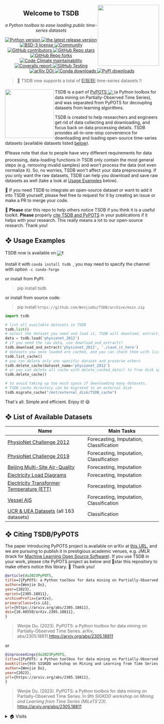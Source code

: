 <a href='https://github.com/WenjieDu/TSDB'><img src="https://pypots.com/figs/pypots_logos/TSDB/logo_FFBG.svg" align='right' width='200'/></a>

<h2 align="center">Welcome to TSDB</h2>

*<p align='center'>a Python toolbox to ease loading public time-series datasets</p>*

<p align='center'>
    <a href='https://github.com/WenjieDu/TSDB'>
        <img alt='Python version' src='https://img.shields.io/badge/python-v3-E97040?logo=python&logoColor=white'>
    </a>
    <a href="https://github.com/WenjieDu/TSDB/releases">
        <img alt="the latest release version" src="https://img.shields.io/github/v/release/wenjiedu/tsdb?color=EE781F&include_prereleases&label=Release&logo=github&logoColor=white">
    </a>
    <a href="https://github.com/WenjieDu/TSDB/blob/main/LICENSE">
        <img alt="BSD-3 license" src="https://img.shields.io/badge/License-BSD--3-E9BB41?logo=opensourceinitiative&logoColor=white">
    </a>
    <a href="https://github.com/WenjieDu/PyPOTS/blob/main/README.md#-community">
        <img alt="Community" src="https://img.shields.io/badge/join_us-community!-C8A062">
    </a>
    <a href="https://github.com/WenjieDu/TSDB/graphs/contributors">
        <img alt="GitHub contributors" src="https://img.shields.io/github/contributors/wenjiedu/tsdb?color=D8E699&label=Contributors&logo=GitHub">
    </a>
    <a href="https://star-history.com/#wenjiedu/tsdb">
        <img alt="GitHub Repo stars" src="https://img.shields.io/github/stars/wenjiedu/tsdb?logo=None&color=6BB392&label=%E2%98%85%20Stars">
    </a>
    <a href="https://github.com/WenjieDu/TSDB/network/members">
        <img alt="GitHub Repo forks" src="https://img.shields.io/github/forks/wenjiedu/pygrinder?logo=forgejo&logoColor=black&label=Forks">
    </a>
    <a href="https://codeclimate.com/github/WenjieDu/TSDB">
        <img alt="Code Climate maintainability" src="https://img.shields.io/codeclimate/maintainability-percentage/WenjieDu/TSDB?color=3C7699&label=Maintainability&logo=codeclimate">
    </a>
    <a href='https://coveralls.io/github/WenjieDu/TSDB'>
        <img alt='Coveralls report' src='https://img.shields.io/coverallsCoverage/github/WenjieDu/TSDB?branch=main&logo=coveralls&color=75C1C4&label=Coverage'>
    </a>
    <a  href='https://github.com/WenjieDu/TSDB/actions/workflows/testing_ci.yml'>
        <img alt='GitHub Testing' src='https://img.shields.io/github/actions/workflow/status/wenjiedu/tsdb/testing_ci.yml?logo=github&color=C8D8E1&label=CI'>
    </a>
    <a href="https://arxiv.org/abs/2305.18811">
        <img alt="arXiv DOI" src="https://img.shields.io/badge/DOI-10.48550/arXiv.2305.18811-F8F7F0">
    </a>
    <a href="https://anaconda.org/conda-forge/tsdb">
        <img alt="Conda downloads" src="https://img.shields.io/endpoint?url=https://pypots.com/figs/downloads_badges/conda_tsdb_downloads.json">
    </a>
    <a href='https://pepy.tech/project/tsdb'>
        <img alt='PyPI downloads' src='https://img.shields.io/endpoint?url=https://pypots.com/figs/downloads_badges/pypi_tsdb_downloads.json'>
    </a>
</p>

> 📣 TSDB now supports a total of 1️⃣6️⃣9️⃣ time-series datasets ‼️

<a href='https://github.com/WenjieDu/PyPOTS'><img src='https://pypots.com/figs/pypots_logos/PyPOTS/logo_FFBG.svg' width='160' align='left' /></a>
TSDB is a part of
<a href="https://github.com/WenjieDu/PyPOTS">
PyPOTS <img align="center" src="https://img.shields.io/github/stars/WenjieDu/PyPOTS?style=social">
</a>
(a Python toolbox for data mining on Partially-Observed Time Series), and was separated from PyPOTS for decoupling datasets from learning algorithms.

TSDB is created to help researchers and engineers get rid of data collecting and downloading, and focus back on data processing details. TSDB provides all-in-one-stop convenience for downloading and loading open-source time-series datasets (available datasets listed [below](https://github.com/WenjieDu/TSDB#-list-of-available-datasets)).

❗️Please note that due to people have very different requirements for data processing, data-loading functions in TSDB only contain the most general steps (e.g. removing invalid samples) and won't process the data (not even normalize it). So, no worries, TSDB won't affect your data preprocessing. If you only want the raw datasets, TSDB can help you download and save raw datasets as well (take a look at [Usage Examples](https://github.com/WenjieDu/TSDB#-usage-example) below).

🤝 If you need TSDB to integrate an open-source dataset or want to add it into TSDB yourself, please feel free to request for it by creating an issue or make a PR to merge your code.

🤗 **Please** star this repo to help others notice TSDB if you think it is a useful toolkit.
**Please** properly [cite TSDB and PyPOTS](https://github.com/WenjieDu/TSDB#-citing-tsdbpypots) in your publications
if it helps with your research. This really means a lot to our open-source research. Thank you!


## ❖ Usage Examples
TSDB now is available on <a alt='Anaconda' href='https://anaconda.org/conda-forge/tsdb'><img align='center' src='https://img.shields.io/badge/Anaconda--lightgreen?style=social&logo=anaconda'></a>❗️

Install it with `conda install tsdb `, you may need to specify the channel with option `-c conda-forge`

or install from PyPI:
> pip install tsdb

or install from source code:
> pip install `https://github.com/WenjieDu/TSDB/archive/main.zip`

```python
import tsdb

# list all available datasets in TSDB
tsdb.list()
# select the dataset you need and load it, TSDB will download, extract, and process it automatically
data = tsdb.load('physionet_2012')
# if you need the raw data, use download_and_extract()
tsdb.download_and_extract('physionet_2012', './save_it_here')
# datasets you once loaded are cached, and you can check them with list_cached_data()
tsdb.list_cache()
# you can delete only one specific dataset and preserve others
tsdb.delete_cache(dataset_name='physionet_2012')
# or you can delete all cache with delete_cached_data() to free disk space
tsdb.delete_cache()

# to avoid taking up too much space if downloading many datasets,
# TSDB cache directory can be migrated to an external disk
tsdb.migrate_cache("/mnt/external_disk/TSDB_cache")
```

That's all. Simple and efficient. Enjoy it! 😃


## ❖ List of Available Datasets

| Name                                                                                              | Main Tasks                              |
|---------------------------------------------------------------------------------------------------|-----------------------------------------|
| [PhysioNet Challenge 2012](dataset_profiles/physionet_2012)                                       | Forecasting, Imputation, Classification |
| [PhysioNet Challenge 2019](dataset_profiles/physionet_2019)                                       | Forecasting, Imputation, Classification |
| [Beijing Multi-Site Air-Quality](dataset_profiles/beijing_multisite_air_quality)                  | Forecasting, Imputation                 |
| [Electricity Load Diagrams](dataset_profiles/electricity_load_diagrams)                           | Forecasting, Imputation                 |
| [Electricity Transformer Temperature (ETT)](dataset_profiles/electricity_transformer_temperature) | Forecasting, Imputation                 |
| [Vessel AIS](dataset_profiles/vessel_ais)                                                         | Forecasting, Imputation, Classification |
| [UCR & UEA Datasets](dataset_profiles/ucr_uea_datasets) (all 163 datasets)                        | Classification                          |


## ❖ Citing TSDB/PyPOTS
The paper introducing PyPOTS project is available on arXiv at [this URL](https://arxiv.org/abs/2305.18811),
and we are pursuing to publish it in prestigious academic venues, e.g. JMLR (track for
[Machine Learning Open Source Software](https://www.jmlr.org/mloss/)). If you use TSDB in your work,
please cite PyPOTS project as below and 🌟star this repository to make others notice this library. 🤗 Thank you!

``` bibtex
@article{du2023PyPOTS,
title={{PyPOTS: a Python toolbox for data mining on Partially-Observed Time Series}},
author={Wenjie Du},
year={2023},
eprint={2305.18811},
archivePrefix={arXiv},
primaryClass={cs.LG},
url={https://arxiv.org/abs/2305.18811},
doi={10.48550/arXiv.2305.18811},
}
```

> Wenjie Du. (2023).
> PyPOTS: a Python toolbox for data mining on Partially-Observed Time Series.
> arXiv, abs/2305.18811.https://arxiv.org/abs/2305.18811

or

``` bibtex
@inproceedings{du2023PyPOTS,
title={{PyPOTS: a Python toolbox for data mining on Partially-Observed Time Series}},
booktitle={9th SIGKDD workshop on Mining and Learning from Time Series (MiLeTS'23)},
author={Wenjie Du},
year={2023},
url={https://arxiv.org/abs/2305.18811},
}
```

> Wenjie Du. (2023).
> PyPOTS: a Python toolbox for data mining on Partially-Observed Time Series.
> In *9th SIGKDD workshop on Mining and Learning from Time Series (MiLeTS'23)*. https://arxiv.org/abs/2305.18811


<details>
<summary>🏠 Visits</summary>
<img align='left' src='https://hits.seeyoufarm.com/api/count/incr/badge.svg?url=https%3A%2F%2Fgithub.com%2FWenjieDu%2FTime_Series_Database&count_bg=%2379C83D&title_bg=%23555555&icon=&icon_color=%23E7E7E7&title=Visits+since+April+2022&edge_flat=false'>
</details>
